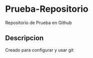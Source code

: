 # Prueba-Repositorio
Repositorio de Prueba en Github

## Descripcion
Creado para configurar y usar git
